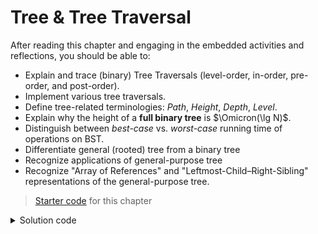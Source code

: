 <!---
lecture: 18
--->

# Tree & Tree Traversal

After reading this chapter and engaging in the embedded activities and reflections, you should be able to:

* Explain and trace (binary) Tree Traversals (level-order, in-order, pre-order, and post-order).
* Implement various tree traversals.
* Define tree-related terminologies: *Path*, *Height*, *Depth*, *Level*.
* Explain why the height of a **full binary tree** is $\Omicron(\lg N)$.
* Distinguish between *best-case* vs. *worst-case* running time of operations on BST.
* Differentiate general (rooted) tree from a binary tree
* Recognize applications of general-purpose tree
* Recognize "Array of References" and "Leftmost-Child–Right-Sibling" representations of the general-purpose tree.

> [Starter code](../../zip/chap17-starter.zip) for this chapter

<details class="solution" data-release="Oct 16, 2023 17:00:00">
<summary>Solution code</summary>

[Solution code](../../zip/chap17-solution.zip) for this chapter.

</details>